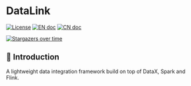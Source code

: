 # DataLink

[![License](https://img.shields.io/badge/License-Apache%202-4EB1BA.svg?style=socialflat-square)](LICENSE)
[![EN doc](https://img.shields.io/badge/Document-English-blue.svg?style=socialflat-square)](README.md)
[![CN doc](https://img.shields.io/badge/文档-中文-blue.svg?style=socialflat-square)](README.zh-CN.md)

[![Stargazers over time](https://starchart.cc/jinsyin/datalink.svg)](https://starchart.cc/jinsyin/datalink)

## :dizzy: Introduction

A lightweight data integration framework build on top of DataX, Spark and Flink.
